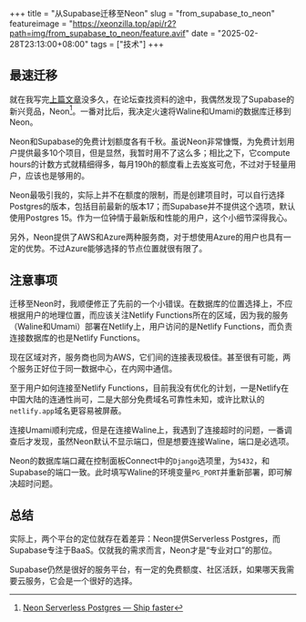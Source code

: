 +++
title = "从Supabase迁移至Neon"
slug = "from_supabase_to_neon"
featureimage = "https://xeonzilla.top/api/r2?path=img/from_supabase_to_neon/feature.avif"
date = "2025-02-28T23:13:00+08:00"
tags = ["技术"]
+++
## 最速迁移
就在我写完[上篇文章](/post/netlify_supabase_umami/)没多久，在论坛查找资料的途中，我偶然发现了Supabase的新兴竞品，Neon[^1]。一番对比后，我决定火速将Waline和Umami的数据库迁移到Neon。

Neon和Supabase的免费计划额度各有千秋。虽说Neon非常慷慨，为免费计划用户提供最多10个项目，但是显然，我暂时用不了这么多；相比之下，它compute hours的计数方式就精细得多，每月190h的额度看上去岌岌可危，不过对于轻量用户，应该也是够用的。

Neon最吸引我的，实际上并不在额度的限制，而是创建项目时，可以自行选择Postgres的版本，包括目前最新的版本17；而Supabase并不提供这个选项，默认使用Postgres 15。作为一位钟情于最新版和性能的用户，这个小细节深得我心。

另外，Neon提供了AWS和Azure两种服务商，对于想使用Azure的用户也具有一定的优势。不过Azure能够选择的节点位置就很有限了。

## 注意事项
迁移至Neon时，我顺便修正了先前的一个小错误。在数据库的位置选择上，不应根据用户的地理位置，而应该关注Netlify Functions所在的区域，因为我的服务（Waline和Umami）部署在Netlify上，用户访问的是Netlify Functions，而负责连接数据库的也是Netlify Functions。

现在区域对齐，服务商也同为AWS，它们间的连接表现极佳。甚至很有可能，两个服务正好位于同一数据中心，在内网中通信。

至于用户如何连接至Netlify Functions，目前我没有优化的计划，一是Netlify在中国大陆的连通性尚可，二是大部分免费域名可靠性未知，或许比默认的`netlify.app`域名更容易被屏蔽。

连接Umami顺利完成，但是在连接Waline上，我遇到了连接超时的问题，一番调查后才发现，虽然Neon默认不显示端口，但是想要连接Waline，端口是必选项。

Neon的数据库端口藏在控制面板Connect中的`Django`选项里，为`5432`，和Supabase的端口一致。此时填写Waline的环境变量`PG_PORT`并重新部署，即可解决超时问题。

## 总结
实际上，两个平台的定位就存在着差异：Neon提供Serverless Postgres，而Supabase专注于BaaS。仅就我的需求而言，Neon才是“专业对口”的那位。

Supabase仍然是很好的服务平台，有一定的免费额度、社区活跃，如果哪天我需要云服务，它会是一个很好的选择。

[^1]:[Neon Serverless Postgres — Ship faster](https://neon.tech/home)